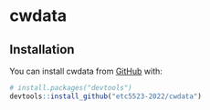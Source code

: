 
# cwdata

<!-- badges: start -->
<!-- badges: end -->


## Installation

You can install cwdata from [GitHub](https://github.com/) with:

``` r
# install.packages("devtools")
devtools::install_github("etc5523-2022/cwdata")
```
